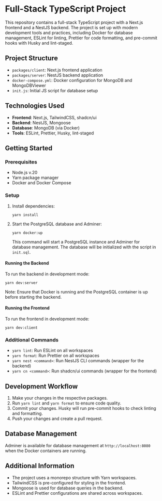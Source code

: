 # Full-Stack TypeScript Project

This repository contains a full-stack TypeScript project with a Next.js frontend and a NestJS backend. The project is set up with modern development tools and practices, including Docker for database management, ESLint for linting, Prettier for code formatting, and pre-commit hooks with Husky and lint-staged.

## Project Structure

- `packages/client`: Next.js frontend application
- `packages/server`: NestJS backend application
- `docker-compose.yml`: Docker configuration for MongoDB and MongoDBViewer
- `init.js`: Initial JS script for database  setup

## Technologies Used

- **Frontend**: Next.js, TailwindCSS, shadcn/ui
- **Backend**: NestJS, Mongoose
- **Database**: MongoDB (via Docker)
- **Tools**: ESLint, Prettier, Husky, lint-staged

## Getting Started

### Prerequisites

- Node.js v.20
- Yarn package manager
- Docker and Docker Compose

### Setup

1. Install dependencies:
   ```
   yarn install
   ```

2. Start the PostgreSQL database and Adminer:
   ```
   yarn docker:up
   ```

   This command will start a PostgreSQL instance and Adminer for database management. The database will be initialized with the script in `init.sql`.

#### Running the Backend

To run the backend in development mode:

```
yarn dev:server
```

Note: Ensure that Docker is running and the PostgreSQL container is up before starting the backend.

#### Running the Frontend

To run the frontend in development mode:

```
yarn dev:client
```

### Additional Commands

- `yarn lint`: Run ESLint on all workspaces
- `yarn format`: Run Prettier on all workspaces
- `yarn nest <command>`: Run NestJS CLI commands (wrapper for the backend)
- `yarn cn <command>`: Run shadcn/ui commands (wrapper for the frontend)

## Development Workflow

1. Make your changes in the respective packages.
2. Run `yarn lint` and `yarn format` to ensure code quality.
3. Commit your changes. Husky will run pre-commit hooks to check linting and formatting.
4. Push your changes and create a pull request.

## Database Management

Adminer is available for database management at `http://localhost:8080` when the Docker containers are running.

## Additional Information

- The project uses a monorepo structure with Yarn workspaces.
- TailwindCSS is pre-configured for styling in the frontend.
- Mongoose is used for database queries in the backend.
- ESLint and Prettier configurations are shared across workspaces.